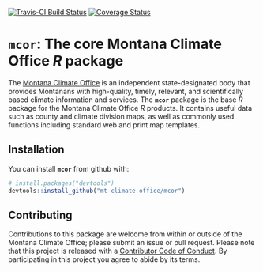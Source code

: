 
<!-- README.md is generated from README.Rmd. Please edit that file -->

[![Travis-CI Build
Status](https://travis-ci.org/mt-climate-office/mcor.svg?branch=master)](https://travis-ci.org/mt-climate-office/mcor)
[![Coverage
Status](https://img.shields.io/codecov/c/github/mt-climate-office/mcor/master.svg)](https://codecov.io/github/mt-climate-office/mcor?branch=master)

# **`mcor`**: The core Montana Climate Office *R* package

The [Montana Climate Office](https://climate.umt.edu/) is an independent
state-designated body that provides Montanans with high-quality, timely,
relevant, and scientifically based climate information and services. The
**`mcor`** package is the base *R* package for the Montana Climate
Office *R* products. It contains useful data such as county and climate
division maps, as well as commonly used functions including standard web
and print map templates.

## Installation

You can install **`mcor`** from github with:

``` r
# install.packages("devtools")
devtools::install_github("mt-climate-office/mcor")
```

## Contributing

Contributions to this package are welcome from within or outside of the
Montana Climate Office; please submit an issue or pull request. Please
note that this project is released with a [Contributor Code of
Conduct](CONDUCT.md). By participating in this project you agree to
abide by its terms.
